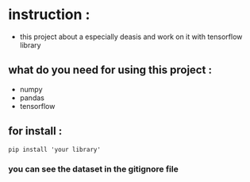 # instruction :
* this project about a especially deasis  and work on it with tensorflow library 

## what do you need for using this project :
* numpy
* pandas
* tensorflow 
## for install :
```
pip install 'your library'
```
### you can see the dataset in the gitignore file
